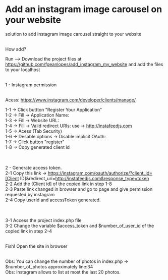 # Add an instagram image carousel on your website<br>
solution to add instagram image carousel straight to your website<br><br>

How add? <br>

Run --> Download the project files at https://github.com/fgeanlopes/add_instagram_my_website and add the files to your localhost<br><br>


1 - Instagram permission<br><br>

Acess: https://www.instagram.com/developer/clients/manage/<br>

1-1 -> Click buttton "Register Your Application"<br>
1-2 -> Fill -> Application Name:<br>
1-3 -> Fill -> Website URL:<br>
1-4 -> Fill -> Valid redirect URIs: use -> http://instafeedjs.com<br>
1-5 -> Acess (Tab Security)<br>
1-6 -> Desable options ->  Disable implicit OAuth:<br>
1-7 -> Click button "register"<br>
1-8 -> Copy generated client id<br><br><br>


2 - Generate access token.<br>
2-1 Copy this link -> https://instagram.com/oauth/authorize/?client_id=[Client ID]&redirect_uri=http://instafeedjs.com&response_type=token<br>
2-2 Add the [Client id] of the copied link in step 1-8<br>
2-3 Paste link changed in browser and go to page and give permission requested by instagram<br>
2-4 Copy userId and accessToken generated.<br><br><br>


3-1 Access the project index.php file<br>
3-2 Change the variable $access_token and $number_of_user_id of the copied link in step 2-4<br><br>

Fish! Open the site in browser<br><br>

Obs: You can change the number of photos in index.php -> $number_of_photos approximately line:34<br>
Obs: Instagram allows to list at most the last 20 photos.<br>